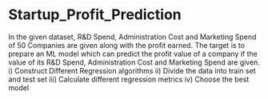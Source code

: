 # Startup_Profit_Prediction
In the given dataset, R&amp;D Spend, Administration Cost and Marketing Spend of 50 Companies are given along with the profit earned. The target is to prepare an ML model which can predict the profit value of a company if the value of its R&amp;D Spend, Administration Cost and Marketing Spend are given. i) Construct Different Regression algorithms ii) Divide the data into train set and test set iii) Calculate different regression metrics iv) Choose the best model
